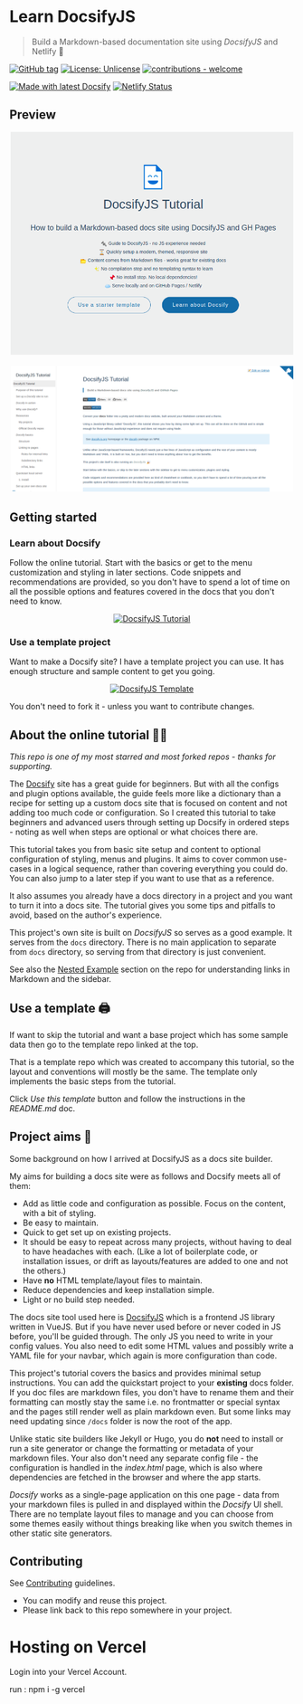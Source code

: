 # Learn DocsifyJS
> Build a Markdown-based documentation site using _DocsifyJS_ and Netlify 📒 

[![GitHub tag](https://img.shields.io/github/tag/abpanic/Learn-Docsify?color=3271a8)](https://GitHub.com/abpanic/Learn-Docsify/tags/)
[![License: Unlicense](https://img.shields.io/badge/license-Unlicense-blue.svg)](http://unlicense.org/)
[![contributions - welcome](https://img.shields.io/badge/contributions-welcome-3271a8)](/CONTRIBUTING.md)

[![Made with latest Docsify](https://img.shields.io/badge/docsify-v4-blue?label=docsify)](https://docsify.js.org/ "Go to Docsify website")
[![Netlify Status](https://api.netlify.com/api/v1/badges/4a65305b-3ebf-4c7f-8869-05194a0d3fdc/deploy-status)](https://app.netlify.com/sites/learn-docsify/deploys)


## Preview

<div align="center">
    <a href="https://michaelcurrin.github.io/Learn-Docsify/">
        <img src="/sample-1.png" alt="Sample screenshot" title="Sample screenshot" width="500" />
    </a>
    <br>
    <br>
    <a href="https://michaelcurrin.github.io/Learn-Docsify/">
        <img src="/sample-2.png" alt="Sample screenshot" title="Sample screenshot" width="500" />
    </a>
</div>


## Getting started

### Learn about Docsify

Follow the online tutorial. Start with the basics or get to the menu customization and styling in later sections. Code snippets and recommendations are provided, so you don't have to spend a lot of time on all the possible options and features covered in the docs that you don't need to know.

<div align="center">

[![DocsifyJS Tutorial](https://img.shields.io/badge/View-Tutorial-2ea44f?style=for-the-badge)](https://michaelcurrin.github.io/Learn-Docsify/)

</div>

### Use a template project

Want to make a Docsify site? I have a template project you can use. It has enough structure and sample content to get you going.

<div align="center">

[![DocsifyJS Template](https://img.shields.io/badge/Generate-Use_Template-3271a8?style=for-the-badge)](https://michaelcurrin.github.io/docsify-js-template/)

</div>

You don't need to fork it - unless you want to contribute changes.


## About the online tutorial 👩‍🏫

_This repo is one of my most starred and most forked repos - thanks for supporting._

The [Docsify](https://docsify.js.org/#/) site has a great guide for beginners. But with all the configs and plugin options available, the guide feels more like a dictionary than a recipe for setting up a custom docs site that is focused on content and not adding too much code or configuration. So I created this tutorial to take beginners and advanced users through setting up Docsify in ordered steps - noting as well when steps are optional or what choices there are.

This tutorial takes you from basic site setup and content to optional configuration of styling, menus and plugins. It aims to cover common use-cases in a logical sequence, rather than covering everything you could do. You can also jump to a later step if you want to use that as a reference.

It also assumes you already have a docs directory in a project and you want to turn it into a docs site. The tutorial gives you some tips and pitfalls to avoid, based on the author's experience.

This project's own site is built on _DocsifyJS_ so serves as a good example. It serves from the `docs` directory. There is no main application to separate from `docs` directory, so serving from that directory is just convenient.

See also the [Nested Example](/nested-example/README.md) section on the repo for understanding links in Markdown and the sidebar.


## Use a template 🖨️

If want to skip the tutorial and want a base project which has some sample data then go to the template repo linked at the top.

That is a template repo which was created to accompany this tutorial, so the layout and conventions will mostly be the same. The template only implements the basic steps from the tutorial.

Click _Use this template_ button and follow the instructions in the _README.md_ doc.


## Project aims 🎯

Some background on how I arrived at DocsifyJS as a docs site builder.

My aims for building a docs site were as follows and Docsify meets all of them:

- Add as little code and configuration as possible. Focus on the content, with a bit of styling.
- Be easy to maintain.
- Quick to get set up on existing projects.
- It should be easy to repeat across many projects, without having to deal to have headaches with each. (Like a lot of boilerplate code, or installation issues, or drift as layouts/features are added to one and not the others.)
- Have **no** HTML template/layout files to maintain.
- Reduce dependencies and keep installation simple.
- Light or no build step needed.

The docs site tool used here is [DocsifyJS](https://docsify.js.org/) which is a frontend JS library written in VueJS. But if you have never used before or never coded in JS before, you'll be guided through. The only JS you need to write in your config values. You also need to edit some HTML values and possibly write a YAML file for your navbar, which again is more configuration than code.

This project's tutorial covers the basics and provides minimal setup instructions. You can add the quickstart project to your **existing** docs folder. If you doc files are markdown files, you don't have to rename them and their formatting can mostly stay the same i.e. no frontmatter or special syntax and the pages still render well as plain markdown even. But some links may need updating since `/docs` folder is now the root of the app.

Unlike static site builders like Jekyll or Hugo, you do **not** need to install or run a site generator or change the formatting or metadata of your markdown files. Your also don't need any separate config file - the configuration is handled in the _index.html_ page, which is also where dependencies are fetched in the browser and where the app starts.

_Docsify_ works as a single-page application on this one page - data from your markdown files is pulled in and displayed within the _Docsify_ UI shell. There are no template layout files to manage and you can choose from some themes easily without things breaking like when you switch themes in other static site generators.


## Contributing

See [Contributing](/CONTRIBUTING.md) guidelines.


- You can modify and reuse this project.
- Please link back to this repo somewhere in your project.

# Hosting on Vercel
Login into your Vercel Account.

run : npm i -g vercel
